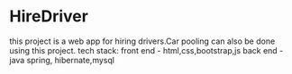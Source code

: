 # HireDriver
this project is a web app for hiring drivers.Car pooling can also be done using this project.
tech stack: front end - html,css,bootstrap,js
            back end - java spring, hibernate,mysql
